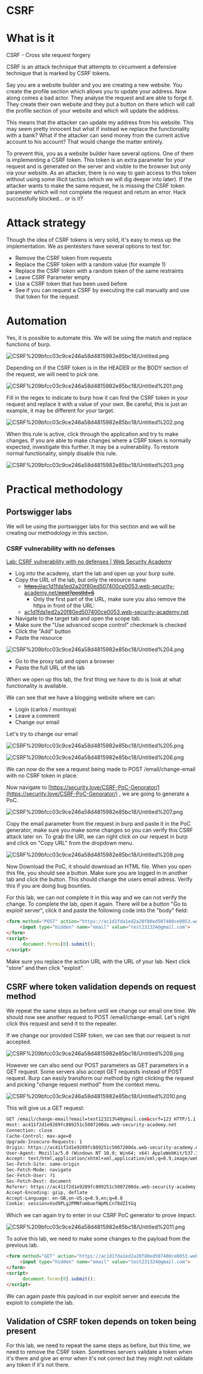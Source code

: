 # CSRF

# What is it

CSRF - Cross site request forgery

CSRF is an attack technique that attempts to circumvent a defensive technique that is marked by CSRF tokens. 

Say you are a website builder and you are creating a new website. You create the profile section which allows you to update your address. Now along comes a bad actor. They analyse the request and are able to forge it. They create their own website and they put a button on there which will call the profile section of your website and which will update the address.  

This means that the attacker can update my address from his website. This may seem pretty innocent but what if instead we replace the functionality with a bank? What if the attacker can send money from the current active account to his account? That would change the matter entirely. 

To prevent this, you as a website builder have several options. One of them is implementing a CSRF token. This token is an extra parameter for your request and is generated on the server and visible to the browser but only via your website. As an attacker, there is no way to gain access to this token without using some illicit tactics (which we will dig deeper into later).  If the attacker wants to make the same request, he is missing the CSRF token parameter which will not complete the request and return an error. Hack successfully blocked... or is it?

# Attack strategy

Though the idea of CSRF tokens is very solid, It's easy to mess up the implementation. We as pentesters have several options to test for:

- Remove the CSRF token from requests
- Replace the CSRF token with a random value (for example 1)
- Replace the CSRF token with a random token of the same restraints
- Leave CSRF Parameter empty
- Use a CSRF token that has been used before
- See if you can request a CSRF by executing the call manually and use that token for the request

# Automation

Yes, it is possible to automate this. We will be using the match and replace functions of burp.

![CSRF%209bfcc03c9ce246a58d4815982e85bc18/Untitled.png](CSRF%209bfcc03c9ce246a58d4815982e85bc18/Untitled.png)

Depending on if the CSRF token is in the HEADER or the BODY section of the request, we will need to pick one.

![CSRF%209bfcc03c9ce246a58d4815982e85bc18/Untitled%201.png](CSRF%209bfcc03c9ce246a58d4815982e85bc18/Untitled%201.png)

Fill in the regex to indicate to burp how it can find the CSRF token in your request and replace it with a value of your own. Be careful, this is just an example, it may be different for your target.

![CSRF%209bfcc03c9ce246a58d4815982e85bc18/Untitled%202.png](CSRF%209bfcc03c9ce246a58d4815982e85bc18/Untitled%202.png)

When this rule is active, click through the application and try to make changes. If you are able to make changes where a CSRF token is normally expected, investigate this further. It may be a vulnerability. To restore normal functionality, simply disable this rule.

![CSRF%209bfcc03c9ce246a58d4815982e85bc18/Untitled%203.png](CSRF%209bfcc03c9ce246a58d4815982e85bc18/Untitled%203.png)

# Practical methodology

## Portswigger labs

We will be using the portswigger labs for this section and we will be creating our methodology in this section. 

### CSRF vulnerability with no defenses

[Lab: CSRF vulnerability with no defenses | Web Security Academy](https://portswigger.net/web-security/csrf/lab-no-defenses)

- Log into the academy, start the lab and open up your burp suite.
- Copy the URL of the lab, but only the resource name
    - [~~https://~~ac1d1fda1ed2a20f80ed507400ce0053.web-security-academy.net/~~post?postId=6~~](https://ac1d1fda1ed2a20f80ed507400ce0053.web-security-academy.net/post?postId=6)
        - Only the first part of the URL, make sure you also remove the https in front of the URL:
    - [ac1d1fda1ed2a20f80ed507400ce0053.web-security-academy.net](https://ac1d1fda1ed2a20f80ed507400ce0053.web-security-academy.net/post?postId=6)
- Navigate to the target tab and open the scope tab.
- Make sure the "Use advanced scope control" checkmark is checked
- Click the "Add" button
- Paste the resource

![CSRF%209bfcc03c9ce246a58d4815982e85bc18/Untitled%204.png](CSRF%209bfcc03c9ce246a58d4815982e85bc18/Untitled%204.png)

- Go to the proxy tab and open a browser
- Paste the full URL of the lab

When we open up this lab, the first thing we have to do is look at what functionality is available. 

We can see that we have a blogging website where we can:

- Login (carlos / montoya)
- Leave a comment
- Change our email

Let's try to change our email

![CSRF%209bfcc03c9ce246a58d4815982e85bc18/Untitled%205.png](CSRF%209bfcc03c9ce246a58d4815982e85bc18/Untitled%205.png)

![CSRF%209bfcc03c9ce246a58d4815982e85bc18/Untitled%206.png](CSRF%209bfcc03c9ce246a58d4815982e85bc18/Untitled%206.png)

We can now do the see a request being made to POST /email/change-email with no CSRF token in place. 

Now navigate to [https://security.love/CSRF-PoC-Genorator/](https://security.love/CSRF-PoC-Genorator/) , we are going to generate a PoC.

![CSRF%209bfcc03c9ce246a58d4815982e85bc18/Untitled%207.png](CSRF%209bfcc03c9ce246a58d4815982e85bc18/Untitled%207.png)

Copy the email parameter from the request in burp and paste it in the PoC generator, make sure you make some changes so you can verify this CSRF attack later on. To grab the URI, we can right click on our request in burp and click on "Copy URL" from the dropdown menu.

![CSRF%209bfcc03c9ce246a58d4815982e85bc18/Untitled%208.png](CSRF%209bfcc03c9ce246a58d4815982e85bc18/Untitled%208.png)

Now Download the PoC, it should download an HTML file. When you open this file, you should see a button. Make sure you are logged in in another tab and click the button. This should change the users email adress. Verify this if you are doing bug bounties. 

For this lab, we can not complete it in this way and we can not verify the change. To complete the lab, open it again. There will be a button "Go to exploit server", click it and paste the following code into the "body" field:

```html
<form method="POST" action="https://ac1d1fda1ed2a20f80ed507400ce0053.web-security-academy.net/email/change-email">
     <input type="hidden" name="email" value="test231324@gmail.com">
</form>
<script>
      document.forms[0].submit();
</script>
```

Make sure you replace the action URL with the URL of your lab. Next click "store" and then click "exploit".

## CSRF where token validation depends on request method

We repeat the same steps as before until we change our email one time. We should now see another request to POST /email/change-email. Let's right click this request and send it to the repeater.

If we change our provided CSRF token, we can see that our request is not accepted.

![CSRF%209bfcc03c9ce246a58d4815982e85bc18/Untitled%209.png](CSRF%209bfcc03c9ce246a58d4815982e85bc18/Untitled%209.png)

However we can also send our POST parameters as GET parameters in a GET request. Some servers also accept GET requests instead of POST request. Burp can easily transform our method by right clicking the request and picking "change request method" from the context menu.

![CSRF%209bfcc03c9ce246a58d4815982e85bc18/Untitled%2010.png](CSRF%209bfcc03c9ce246a58d4815982e85bc18/Untitled%2010.png)

This will give us a GET request:

```html
GET /email/change-email?email=test123213%40gmail.com&csrf=123 HTTP/1.1
Host: ac411f2d1e9289fc809251c5007200da.web-security-academy.net
Connection: close
Cache-Control: max-age=0
Upgrade-Insecure-Requests: 1
Origin: https://ac411f2d1e9289fc809251c5007200da.web-security-academy.net
User-Agent: Mozilla/5.0 (Windows NT 10.0; Win64; x64) AppleWebKit/537.36 (KHTML, like Gecko) Chrome/84.0.4147.105 Safari/537.36
Accept: text/html,application/xhtml+xml,application/xml;q=0.9,image/webp,image/apng,*/*;q=0.8,application/signed-exchange;v=b3;q=0.9
Sec-Fetch-Site: same-origin
Sec-Fetch-Mode: navigate
Sec-Fetch-User: ?1
Sec-Fetch-Dest: document
Referer: https://ac411f2d1e9289fc809251c5007200da.web-security-academy.net/email
Accept-Encoding: gzip, deflate
Accept-Language: en-GB,en-US;q=0.9,en;q=0.8
Cookie: session=Vod9PLg2PMNfumbuefWpMLCn78dZItGq
```

Which we can again try to enter in our CSRF PoC generator to prove impact.

![CSRF%209bfcc03c9ce246a58d4815982e85bc18/Untitled%2011.png](CSRF%209bfcc03c9ce246a58d4815982e85bc18/Untitled%2011.png)

To solve this lab, we need to make some changes to the payload from the previous lab.

```html
<form method="GET" action="https://ac1d1fda1ed2a20f80ed507400ce0053.web-security-academy.net/email/change-email">
     <input type="hidden" name="email" value="test231324@gmail.com">
</form>
<script>
      document.forms[0].submit();
</script>
```

We can again paste this payload in our exploit server and execute the exploit to complete the lab.

## Validation of CSRF token depends on token being present

For this lab, we need to repeat the same steps as before, but this time, we need to remove the CSRF token. Sometimes servers validate a token when it's there and give an error when it's not correct but they might not validate any token if it's not there.